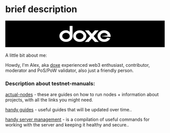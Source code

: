 # brief description
![image](https://github.com/doxe1/doxe1/blob/main/git-doxe.png)

A little bit about me:

Howdy, I'm Alex, aka [doxe](https://github.com/doxe1) experienced web3 enthusiast, contributor, moderator and PoS/PoW validator, also just a friendly person.

### Description about testnet-manuals:

[actual-nodes](https://github.com/doxe1/testnet-manuals/tree/main/actual-nodes) - these are guides on how to run nodes + information about projects, with all the links you might need.

[handy guides](https://github.com/doxe1/testnet-manuals/tree/main/archive) - useful guides that will be updated over time..

[handy server management](https://github.com/doxe1/useful-cmd/blob/main/README.md) - is a compilation of useful commands for working with the server and keeping it healthy and secure..
